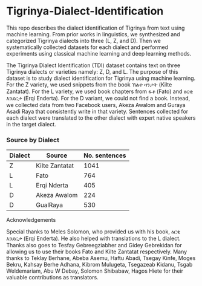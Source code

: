 # Tigrinya-Dialect-Identification
This repo describes the dialect identification of Tigrinya from text using machine learning. From prior works in linguistics, we synthesized and categorized Tigrinya dialects into three (L, Z, and D). Then we systematically collected datasets for each dialect and performed experiments using classical machine learning and deep learning methods. 

The Tigrinya Dialect Identification (TDI) dataset contains text on three Tigrinya dialects or varieties namely: Z, D, and L. The purpose of this dataset is to study dialect identification for Tigrinya using machine learning.
For the Z variety, we used snippets from the book ኽልተ ዛንታት (Kilte Zantatat). For the L variety, we used book chapters from ፋቶ (Fato) and ዕርቂ እንደርታ (Erqi Enderta). For the D variant, we could not find a book. Instead, we collected data from two Facebook users, Akeza Awalom and Guraya Asadi Raya that consistently write in that variety.  Sentences collected for each dialect were translated to the other dialect with expert native speakers in the target dialect.

### Source by Dialect  

| Dialect | Source         | No. sentences |
|---------|----------------|---------------|
| Z       | Kilte Zantatat | 1041          |
| L       | Fato           | 764           |
| L       | Erqi Nderta    | 405           |
| D       | Akeza Awalom   | 224           |
| D       | GualRaya       | 530           |
 
 
Acknowledgements
 
Special thanks to Meles Solomon, who provided us with his book, ዕርቂ እንደርታ (Erqi Enderta).  He also helped with translations to the L dialect. Thanks also goes to Tesfay Gebreegziabher  and Gidey Gebrekidan for allowing us to use their books Fato and Kilte Zantatat respectively. Many thanks to Teklay Berhane, Abeba Asemu, Haftu Abadi, Tsegay Kinfe, Moges Bekru, Kahsay Berhe Adhana, Kibrom Mulugeta, Tsegazeab Kidanu, Tsgab Weldemariam, Abu W Debay, Solomon Shibabaw, Hagos Hiete for their valuable contributions as translators.

